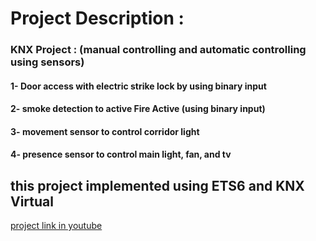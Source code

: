 # Project Description : 
### KNX Project : (manual controlling and automatic controlling using sensors)
#### 1- Door access with electric strike lock by using binary input
#### 2- smoke detection to active Fire Active (using binary input)
#### 3- movement sensor to control corridor light
#### 4- presence sensor to control main light, fan, and tv
## this project implemented using ETS6 and KNX Virtual
[project link in youtube](https://youtu.be/cbPE-rrmIP8)

